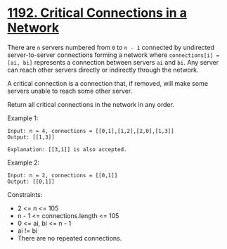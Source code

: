 # [1192. Critical Connections in a Network](https://leetcode.com/problems/critical-connections-in-a-network/)

There are `n` servers numbered from `0` to `n - 1` connected by undirected server-to-server connections forming a network where `connections[i] = [ai, bi]` represents a connection between servers `ai` and `bi`. Any server can reach other servers directly or indirectly through the network.

A critical connection is a connection that, if removed, will make some servers unable to reach some other server.

Return all critical connections in the network in any order.

 
Example 1:

    Input: n = 4, connections = [[0,1],[1,2],[2,0],[1,3]]
    Output: [[1,3]]

    Explanation: [[3,1]] is also accepted.

Example 2:

    Input: n = 2, connections = [[0,1]]
    Output: [[0,1]]
 

Constraints:

* 2 <= n <= 105
* n - 1 <= connections.length <= 105
* 0 <= ai, bi <= n - 1
* ai != bi
* There are no repeated connections.